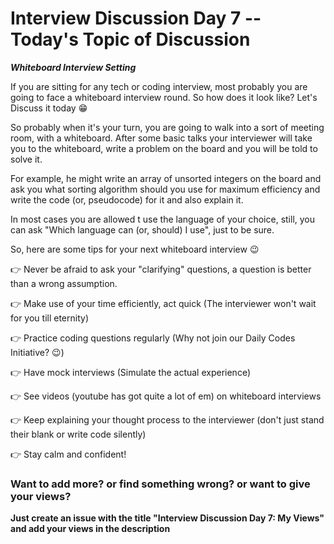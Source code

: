# Interview Discussion Day 7 -- Today's Topic of Discussion

**_Whiteboard Interview Setting_**

If you are sitting for any tech or coding interview, most probably you are going to face a whiteboard interview round. So how does it look like? Let's Discuss it today 😁

So probably when it's your turn, you are going to walk into a sort of meeting room, with a whiteboard. After some basic talks your interviewer will take you to the whiteboard, write a problem on the board and you will be told to solve it. 

For example, he might write an array of unsorted integers on the board and ask you what sorting algorithm should you use for maximum efficiency and write the code (or, pseudocode) for it and also explain it.

In most cases you are allowed t use the language of your choice, still, you can ask "Which language can (or, should) I use", just to be sure.

So, here are some tips for your next whiteboard interview 😉

👉 Never be afraid to ask your "clarifying" questions, a question is better than a wrong assumption.

👉 Make use of your time efficiently, act quick (The interviewer won't wait for you till eternity)

👉 Practice coding questions regularly (Why not join our Daily Codes Initiative? 😉)

👉 Have mock interviews (Simulate the actual experience)

👉 See videos (youtube has got quite a lot of em) on whiteboard interviews

👉 Keep explaining your thought process to the interviewer (don't just stand their blank or write code silently)

👉 Stay calm and confident!

### Want to add more? or find something wrong? or want to give your views?

**Just create an issue with the title "Interview Discussion Day 7: My Views" and add your views in the description**